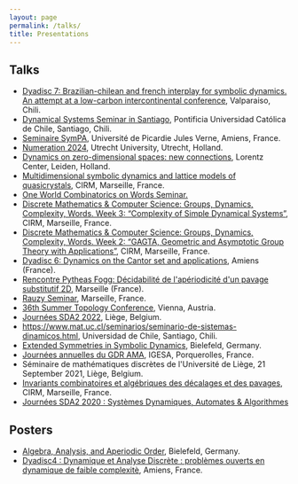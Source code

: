 ```yaml
---
layout: page
permalink: /talks/
title: Presentations
---
```


## Talks
<ul>
	<li><a href="https://eventos.cmm.uchile.cl/dyadysc7/">Dyadisc 7: Brazilian-chilean and french interplay for symbolic dynamics. An attempt at a low-carbon intercontinental conference</a>, Valparaiso, Chili.</li>
	<li><a href="https://www.mat.uc.cl/seminarios/seminario-de-sistemas-dinamicos.html">Dynamical Systems Seminar in Santiago</a>, Pontificia Universidad Católica de Chile, Santiago, Chili.</li>
	<li><a href="https://www.lamfa.u-picardie.fr/SymPA/seminaire/2024">Seminaire SymPA</a>, Université de Picardie Jules Verne, Amiens, France.</li>
	<li><a href="https://numeration-2024.sciencesconf.org/">Numeration 2024</a>, Utrecht University, Utrecht, Holland.</li>
 <li><a href="https://www.lorentzcenter.nl/dynamics-on-zero-dimensional-spaces-new-connections.html">Dynamics on zero-dimensional spaces: new connections</a>, Lorentz Center, Leiden, Holland.</li>
	<li><a href="https://conferences.cirm-math.fr/3002.html">Multidimensional symbolic dynamics and lattice models of quasicrystals</a>, CIRM, Marseille, France.</li>
	<li><a href="https://researchseminars.org/seminar/CombinatoricsOnWords">One World Combinatorics on Words Seminar.</a></li>
	<li><a href="https://conferences.cirm-math.fr/3150.html">Discrete Mathematics & Computer Science: Groups, Dynamics, Complexity, Words. Week 3: “Complexity of Simple Dynamical Systems”</a>, CIRM, Marseille, France.</li>
	<li><a href="https://conferences.cirm-math.fr/3149.html">Discrete Mathematics & Computer Science: Groups, Dynamics, Complexity, Words. Week 2: “GAGTA, Geometric and Asymptotic Group Theory with Applications”</a>, CIRM, Marseille, France.</li>
	<li><a href="https://dyadisc6.sciencesconf.org/">Dyadisc 6: Dynamics on the Cantor set and applications</a>, Amiens (France).</li>
	<li><a href="https://pytheas.math.cnrs.fr/">Rencontre Pytheas Fogg: Décidabilité de l'apériodicité d'un pavage substitutif 2D</a>, Marseille (France).</li>
	<li><a href="https://www.i2m.univ-amu.fr/agenda/seminaires/seminaire-rauzy/">Rauzy Seminar</a>, Marseille, France.</li>
	<li><a href="https://ps-mathematik.univie.ac.at/e/index.php?event=stc22">36th Summer Topology Conference</a>, Vienna, Austria.</li>
	<li><a href="https://sda2-2022.sciencesconf.org/">Journées SDA2 2022</a>, Liège, Belgium.</li>
	<li><a href="">https://www.mat.uc.cl/seminarios/seminario-de-sistemas-dinamicos.html</a>, Universidad de Chile, Santiago, Chili.</li>
    <li><a href="https://www.math.uni-bielefeld.de/~mbaake/extsym/">Extended Symmetries in Symbolic Dynamics</a>, Bielefeld, Germany.</li>
	<li><a href="https://gdrama2021.sciencesconf.org/">Journées annuelles du  GDR AMA</a>, IGESA, Porquerolles, France.</li>
	<li>Séminaire de mathématiques discrètes de l'Université de Liège, 21 September 2021, Liège, Belgium.</li>
	<li><a href="https://www.cirm-math.com/hybrid2313.html">Invariants combinatoires et algébriques des décalages et des pavages</a>, CIRM, Marseille, France.</li>
	<li><a href="https://sda2-2020.sciencesconf.org/">Journées SDA2 2020 : Systèmes Dynamiques, Automates & Algorithmes</a></li>
	</ul>

## Posters
<ul>
	<li><a href="https://www.math.uni-bielefeld.de/~jmazac/conf/aaao.html">Algebra, Analysis, and Aperiodic Order</a>, Bielefeld, Germany.</li>
	<li><a href="https://dyadisc4.sciencesconf.org/">Dyadisc4 : Dynamique et Analyse Discrète : problèmes ouverts en dynamique de faible complexitè</a>, Amiens, France.</li>
	</ul>
